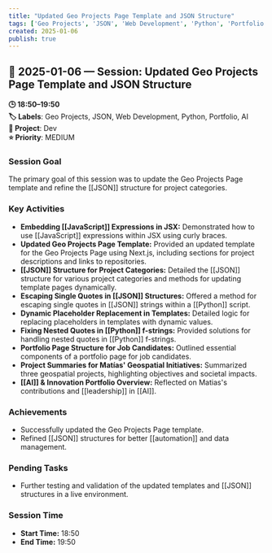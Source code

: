 ```yaml
---
title: "Updated Geo Projects Page Template and JSON Structure"
tags: ['Geo Projects', 'JSON', 'Web Development', 'Python', 'Portfolio', 'AI']
created: 2025-01-06
publish: true
---
```


## 📅 2025-01-06 — Session: Updated Geo Projects Page Template and JSON Structure

**🕒 18:50–19:50**  
**🏷️ Labels**: Geo Projects, JSON, Web Development, Python, Portfolio, AI  
**📂 Project**: Dev  
**⭐ Priority**: MEDIUM  


### Session Goal
The primary goal of this session was to update the Geo Projects Page template and refine the [[JSON]] structure for project categories.

### Key Activities
- **Embedding [[JavaScript]] Expressions in JSX:** Demonstrated how to use [[JavaScript]] expressions within JSX using curly braces.
- **Updated Geo Projects Page Template:** Provided an updated template for the Geo Projects Page using Next.js, including sections for project descriptions and links to repositories.
- **[[JSON]] Structure for Project Categories:** Detailed the [[JSON]] structure for various project categories and methods for updating template pages dynamically.
- **Escaping Single Quotes in [[JSON]] Structures:** Offered a method for escaping single quotes in [[JSON]] strings within a [[Python]] script.
- **Dynamic Placeholder Replacement in Templates:** Detailed logic for replacing placeholders in templates with dynamic values.
- **Fixing Nested Quotes in [[Python]] f-strings:** Provided solutions for handling nested quotes in [[Python]] f-strings.
- **Portfolio Page Structure for Job Candidates:** Outlined essential components of a portfolio page for job candidates.
- **Project Summaries for Matías' Geospatial Initiatives:** Summarized three geospatial projects, highlighting objectives and societal impacts.
- **[[AI]] & Innovation Portfolio Overview:** Reflected on Matias's contributions and [[leadership]] in [[AI]].

### Achievements
- Successfully updated the Geo Projects Page template.
- Refined [[JSON]] structures for better [[automation]] and data management.

### Pending Tasks
- Further testing and validation of the updated templates and [[JSON]] structures in a live environment.

### Session Time
- **Start Time:** 18:50
- **End Time:** 19:50
